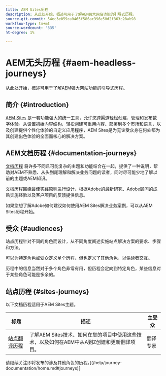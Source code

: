 ```yaml
---
title: AEM Sites历程
description: 从此处开始，概述可用于了解AEM强大网站功能的引导式历程。
source-git-commit: 54ec3e059ca0465f586ac396e50d2f863c28ab98
workflow-type: tm+mt
source-wordcount: '335'
ht-degree: 1%

---
```



# AEM无头历程 {#aem-headless-journeys}

从此处开始，概述可用于了解AEM强大网站功能的引导式历程。

## 简介 {#introduction}

[AEM Sites](https://business.adobe.com/products/experience-manager/sites/aem-sites.html) 是一套功能强大的统一工具，允许您跨渠道轻松创建、管理和发布数字体验。从设置初始内容结构、轻松创建可重用内容、部署到多个市场和语言，以及创建提供个性化体验的自定义应用程序，AEM Sites是为无论受众身在何处都为其创建出色体验的全面而核心的解决方案。

## AEM文档历程 {#documentation-journeys}

[文档历程](/help/journey-documentation/home.md) 将许多不同且可能复杂的主题和功能结合在一起，提供了一种说明，帮助对AEM不熟悉、从头到尾理解和解决业务问题的读者，同时尽可能少地了解以前的主题或AEM知识。

文档历程围绕最佳实践原则进行设计，根据Adobe的最新研究、Adobe顾问的成熟实施经验以及客户项目的反馈提供信息。

如果您想了解Adobe如何建议如何使用AEM Sites解决业务案例，可以从AEM Sites历程开始。

## 受众 {#audiences}

站点历程针对不同的角色而设计，从不同角度阐述实施站点解决方案的要求、步骤和方法。

可以为特定角色或受众定义单个历程，但也定义了其他角色，以供读者交互。

历程中的信息当然对于多个角色非常有用，但历程会定向到特定角色，某些信息对于某些角色可能是多余的。

## 站点历程 {#sites-journeys}

以下文档历程适用于AEM Sites主题。

| 标题 | 描述 | 主受众 |
|---|---|---|
| [站点翻译历程](/help/journey-sites/translation/overview.md) | 了解AEM Sites技术、如何在您的项目中使用这些技术，以及如何在AEM中从A到Z创建和更新翻译项目。 | 翻译专家 |

请继续关注即将发布的涉及其他角色的历程。](/help/journey-documentation/home.md#journeys)[
